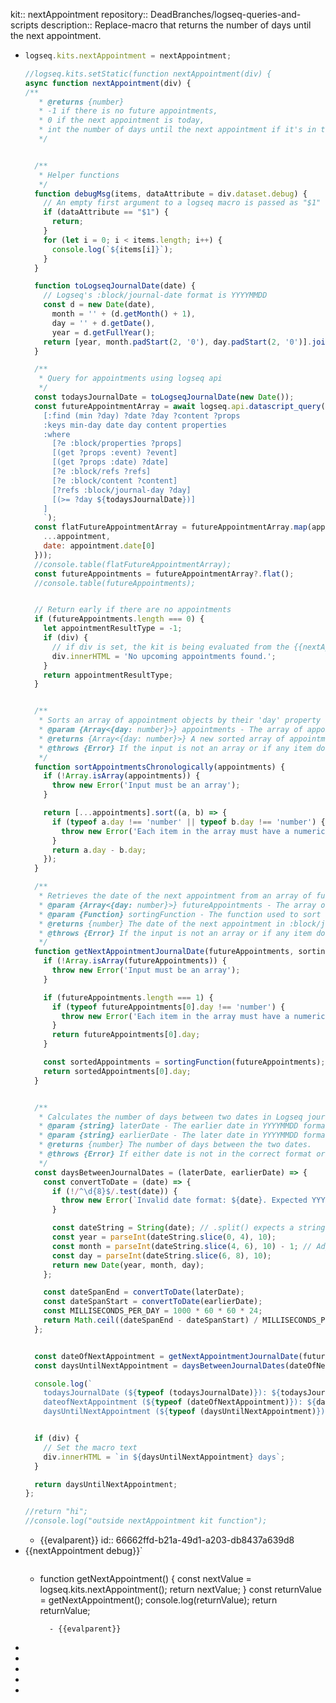 kit:: nextAppointment
repository:: DeadBranches/logseq-queries-and-scripts
description:: Replace-macro that returns the number of days until the next appointment.

- ```javascript
  logseq.kits.nextAppointment = nextAppointment;
  
  //logseq.kits.setStatic(function nextAppointment(div) {
  async function nextAppointment(div) {
  /**
     * @returns {number} 
     * -1 if there is no future appointments, 
     * 0 if the next appointment is today, 
     * int the number of days until the next appointment if it's in the future
     */
  
  
    /**
     * Helper functions
     */
    function debugMsg(items, dataAttribute = div.dataset.debug) {
      // An empty first argument to a logseq macro is passed as "$1"
      if (dataAttribute == "$1") {
        return;
      }
      for (let i = 0; i < items.length; i++) {
        console.log(`${items[i]}`);
      }
    }
  
    function toLogseqJournalDate(date) {
      // Logseq's :block/journal-date format is YYYYMMDD
      const d = new Date(date),
        month = '' + (d.getMonth() + 1),
        day = '' + d.getDate(),
        year = d.getFullYear();
      return [year, month.padStart(2, '0'), day.padStart(2, '0')].join('');
    }
  
    /**
     * Query for appointments using logseq api
     */
    const todaysJournalDate = toLogseqJournalDate(new Date());
    const futureAppointmentArray = await logseq.api.datascript_query(`
      [:find (min ?day) ?date ?day ?content ?props
      :keys min-day date day content properties
      :where
        [?e :block/properties ?props]
        [(get ?props :event) ?event]
        [(get ?props :date) ?date]
        [?e :block/refs ?refs]
        [?e :block/content ?content]
        [?refs :block/journal-day ?day]
        [(>= ?day ${todaysJournalDate})]
      ]
      `);
    const flatFutureAppointmentArray = futureAppointmentArray.map(appointment => ({
      ...appointment,
      date: appointment.date[0]
    }));
    //console.table(flatFutureAppointmentArray);
    const futureAppointments = futureAppointmentArray?.flat();
    //console.table(futureAppointments);
  
  
    // Return early if there are no appointments
    if (futureAppointments.length === 0) {
      let appointmentResultType = -1;
      if (div) {
        // if div is set, the kit is being evaluated from the {{nextAppointment}} macro
        div.innerHTML = 'No upcoming appointments found.';
      }
      return appointmentResultType;
    }
  
  
    /**
     * Sorts an array of appointment objects by their 'day' property in ascending order.
     * @param {Array<{day: number}>} appointments - The array of appointment objects to sort.
     * @returns {Array<{day: number}>} A new sorted array of appointment objects.
     * @throws {Error} If the input is not an array or if any item doesn't have a 'day' property.
     */
    function sortAppointmentsChronologically(appointments) {
      if (!Array.isArray(appointments)) {
        throw new Error('Input must be an array');
      }
  
      return [...appointments].sort((a, b) => {
        if (typeof a.day !== 'number' || typeof b.day !== 'number') {
          throw new Error('Each item in the array must have a numeric "day" property');
        }
        return a.day - b.day;
      });
    }
  
    /**
     * Retrieves the date of the next appointment from an array of future appointments.
     * @param {Array<{day: number}>} futureAppointments - The array of future appointment objects.
     * @param {Function} sortingFunction - The function used to sort the appointments.
     * @returns {number} The date of the next appointment in :block/journal-date format (YYYYMMDD).
     * @throws {Error} If the input is not an array or if any item doesn't have a 'day' property.
     */
    function getNextAppointmentJournalDate(futureAppointments, sortingFunction) {
      if (!Array.isArray(futureAppointments)) {
        throw new Error('Input must be an array');
      }
  
      if (futureAppointments.length === 1) {
        if (typeof futureAppointments[0].day !== 'number') {
          throw new Error('Each item in the array must have a numeric "day" property');
        }
        return futureAppointments[0].day;
      }
  
      const sortedAppointments = sortingFunction(futureAppointments);
      return sortedAppointments[0].day;
    }
  
  
    /**
     * Calculates the number of days between two dates in Logseq journal format (YYYYMMDD).
     * @param {string} laterDate - The earlier date in YYYYMMDD format.
     * @param {string} earlierDate - The later date in YYYYMMDD format.
     * @returns {number} The number of days between the two dates.
     * @throws {Error} If either date is not in the correct format or if the end date is earlier than the start date.
     */
    const daysBetweenJournalDates = (laterDate, earlierDate) => {
      const convertToDate = (date) => {
        if (!/^\d{8}$/.test(date)) {
          throw new Error(`Invalid date format: ${date}. Expected YYYYMMDD.`);
        }
  
        const dateString = String(date); // .split() expects a string, but dateOfNextAppointment may be a number
        const year = parseInt(dateString.slice(0, 4), 10);
        const month = parseInt(dateString.slice(4, 6), 10) - 1; // Adjust for zero-indexed months
        const day = parseInt(dateString.slice(6, 8), 10);
        return new Date(year, month, day);
      };
  
      const dateSpanEnd = convertToDate(laterDate);
      const dateSpanStart = convertToDate(earlierDate);
      const MILLISECONDS_PER_DAY = 1000 * 60 * 60 * 24;
      return Math.ceil((dateSpanEnd - dateSpanStart) / MILLISECONDS_PER_DAY);
    };
  
  
    const dateOfNextAppointment = getNextAppointmentJournalDate(futureAppointments, sortAppointmentsChronologically);
    const daysUntilNextAppointment = daysBetweenJournalDates(dateOfNextAppointment, todaysJournalDate);
  
    console.log(`
      todaysJournalDate (${typeof (todaysJournalDate)}): ${todaysJournalDate}\n
      dateofNextAppointment (${typeof (dateOfNextAppointment)}): ${dateOfNextAppointment}
      daysUntilNextAppointment (${typeof (daysUntilNextAppointment)}): ${daysUntilNextAppointment}`);
  
  
    if (div) {
      // Set the macro text
      div.innerHTML = `in ${daysUntilNextAppointment} days`;
    }
  
    return daysUntilNextAppointment;
  };
  
  //return "hi";
  //console.log("outside nextAppointment kit function");
  ```
	- {{evalparent}}
	  id:: 66662ffd-b21a-49d1-a203-db8437a639d8
- {{nextAppointment debug}}`
	- > ```javascript
	  function getNextAppointment() {
	    const nextValue = logseq.kits.nextAppointment();
	    return nextValue;
	  }
	  const returnValue = getNextAppointment();
	  console.log(returnValue);
	  return returnValue;
	  ```
		- {{evalparent}}
-
-
-
-
-